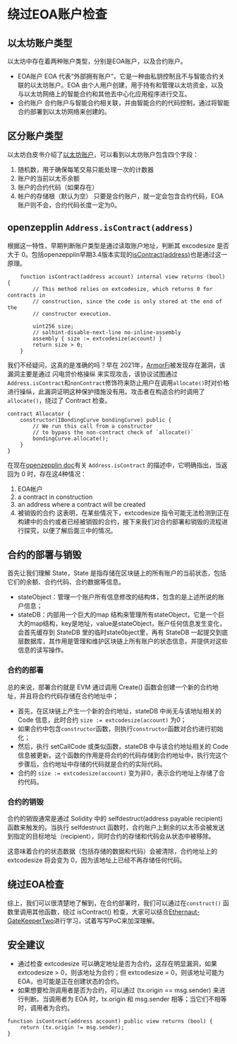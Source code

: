 # 绕过EOA账户检查
## 以太坊账户类型
以太坊中存在着两种账户类型，分别是EOA账户，以及合约账户。
- EOA账户
  EOA 代表“外部拥有账户”，它是一种由私钥控制且不与智能合约关联的以太坊账户。EOA 由个人用户创建，用于持有和管理以太坊资金，以及与以太坊网络上的智能合约和其他去中心化应用程序进行交互。
- 合约账户
  合约账户与智能合约相关联，并由智能合约的代码控制，通过将智能合约部署到以太坊网络来创建的。
## 区分账户类型
以太坊白皮书介绍了[以太坊账户](https://ethereum.org/en/whitepaper/#ethereum-accounts)，可以看到以太坊账户包含四个字段：
1. 随机数，用于确保每笔交易只能处理一次的计数器
2. 账户的当前以太币余额
3. 账户的合约代码（如果存在）
4. 帐户的存储根（默认为空）
只要是合约账户，就一定会包含合约代码，EOA账户则不会，合约代码长度一定为0。

## openzepplin `Address.isContract(address)`
根据这一特性，早期判断账户类型是通过读取账户地址，判断其 excodesize 是否大于 0。包括openzepplin早期3.4版本实现的[isContract(address)](https://github.com/OpenZeppelin/openzeppelin-contracts/blob/93438eca0bdde2b023aafa803c86ccf50a2f0c2c/contracts/utils/Address.sol#L26-L35)也是通过这一原理。
```
    function isContract(address account) internal view returns (bool) {
        // This method relies on extcodesize, which returns 0 for contracts in
        // construction, since the code is only stored at the end of the
        // constructor execution.

        uint256 size;
        // solhint-disable-next-line no-inline-assembly
        assembly { size := extcodesize(account) }
        return size > 0;
    }
```
我们不经疑问，这真的是准确的吗？早在 2021年，[ArmorFi](https://medium.com/immunefi/fei-protocol-flashloan-vulnerability-postmortem-7c5dc001affb)被发现存在漏洞，该漏洞主要是通过 闪电贷价格操纵 来实现攻击，该协议试图通过`Address.isContract`和`nonContract`修饰符来防止用户在调用`allocate()`时对价格进行操纵，此漏洞证明这种保护措施没有用。攻击者在构造合约时调用了`allocate()`，绕过了 Contract 检查。
```
contract Allocator {
    constructor(IBondingCurve bondingCurve) public {
        // We run this call from a constructor
        // to bypass the non-contract check of `allocate()`
        bondingCurve.allocate();
    }
}
```
在现在[openzepplin doc](https://docs.openzeppelin.com/contracts/2.x/api/utils#Address)有关 `Address.isContract` 的描述中，它明确指出，当返回为 0 时，存在这4种情况：
1. EOA帐户
2. a contract in construction
3. an address where a contract will be created
4. 被销毁的合约
   这表明，在某些情况下，extcodesize 指令可能无法检测到正在构建中的合约或者已经被销毁的合约，接下来我们对合约部署和销毁的流程进行探究，以便了解后面三中的情况。
## 合约的部署与销毁
首先让我们理解 State，State 是指存储在区块链上的所有账户的当前状态，包括它们的余额、合约代码、合约数据等信息。
- stateObject：管理一个账户所有信息修改的结构体，包含的是上述所说的账户信息；
- stateDB：内部用一个巨大的map 结构来管理所有stateObject，它是一个巨大的map结构，key是地址，value是stateObject，账户任何信息发生变化，会首先缓存到 StateDB 里的临时state0bject里，再有 StateDB 一起提交到底层数据库，其作用是管理和维护区块链上所有账户的状态信息，并提供对这些信息的读写操作。
### 合约的部署
总的来说，部署合约就是 EVM 通过调用 Create() 函数会创建一个新的合约地址，并且将合约代码存储在合约地址中；
- 首先，在区块链上产生一个新的合约地址，stateDB 中尚无与该地址相关的 Code 信息，此时合约 `size := extcodesize(account)` 为0；
- 如果合约中包含`constructor`函数，则执行`constructor`函数对合约进行初始化；
- 然后，执行 setCallCode 或类似函数，stateDB 中与该合约地址相关的 Code 信息被更新。这个函数的作用是将合约的代码存储到合约地址中，执行完这个步骤后，合约地址中存储的代码就是合约的实际代码。
- 合约的 `size := extcodesize(account)` 变为非0，表示合约地址上存储了合约代码。

### 合约的销毁
合约的销毁通常是通过 Solidity 中的 selfdestruct(address payable recipient) 函数来触发的。当执行 selfdestruct 函数时，合约账户上剩余的以太币会被发送到指定的目标地址（recipient），同时合约的存储和代码会从状态中被移除。

这意味着合约的状态数据（包括存储的数据和代码）会被清除，合约地址上的 extcodesize 将会变为 0，因为该地址上已经不再存储任何代码。

## 绕过EOA检查
综上，我们可以很清楚地了解到，在合约部署时，我们可以通过在`construct()` 函数里调用其他函数，绕过 isContract() 检查，大家可以结合[Ethernaut-GateKeeperTwo](https://github.com/Chocolatieee0929/ContractSafetyStudy/ethernaut/solution/14.GateKeeperTwo.md)进行学习，试着写写PoC来加深理解。

## 安全建议
- 通过检查 extcodesize 可以确定地址是否为合约，这存在明显漏洞，如果 extcodesize > 0，则该地址为合约；但 extcodesize = 0，则该地址可能为 EOA，也可能是正在创建状态的合约。
- 如果想要检测调用者是否为合约，可以通过 (tx.origin == msg.sender) 来进行判断。当调用者为 EOA 时，tx.origin 和 msg.sender 相等；当它们不相等时，调用者为合约。
```solidity
function isContract(address account) public view returns (bool) {
    return (tx.origin != msg.sender);
}
```
